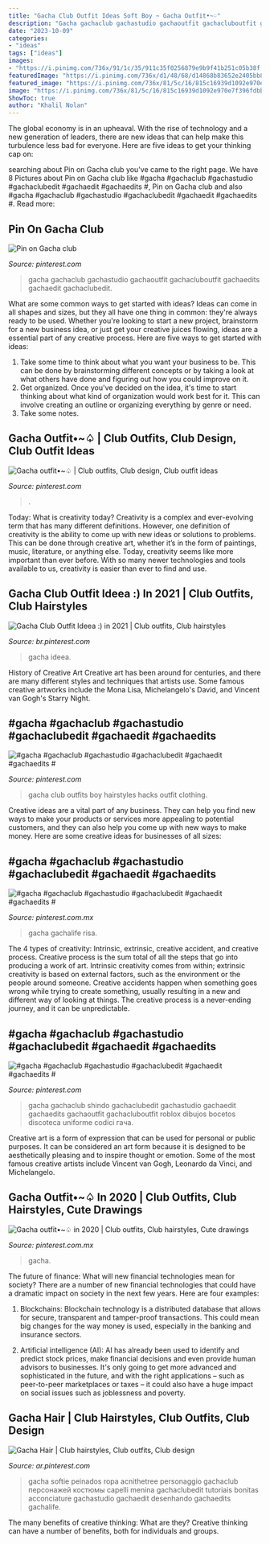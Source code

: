 ```yaml
---
title: "Gacha Club Outfit Ideas Soft Boy ~ Gacha Outfit•~♤"
description: "Gacha gachaclub gachastudio gachaoutfit gachacluboutfit gachaedits gachaedit gachaclubedit"
date: "2023-10-09"
categories:
- "ideas"
tags: ["ideas"]
images:
- "https://i.pinimg.com/736x/91/1c/35/911c35f0256879e9b9f41b251c05b38f.jpg"
featuredImage: "https://i.pinimg.com/736x/d1/48/68/d14868b83652e2405bb882f085b8acda.jpg"
featured_image: "https://i.pinimg.com/736x/81/5c/16/815c16939d1092e970e7f396fdbb6690.jpg"
image: "https://i.pinimg.com/736x/81/5c/16/815c16939d1092e970e7f396fdbb6690.jpg"
ShowToc: true
author: "Khalil Nolan"
---
```



The global economy is in an upheaval. With the rise of technology and a new generation of leaders, there are new ideas that can help make this turbulence less bad for everyone. Here are five ideas to get your thinking cap on: 

	

		
searching about Pin on Gacha club you've came to the right page. We have 8 Pictures about Pin on Gacha club like #gacha #gachaclub #gachastudio #gachaclubedit #gachaedit #gachaedits #, Pin on Gacha club and also #gacha #gachaclub #gachastudio #gachaclubedit #gachaedit #gachaedits #. Read more:
		
    
## Pin On Gacha Club

<img loading=lazy src="https://i.pinimg.com/736x/20/86/d0/2086d00ee9fb2aef872be5b07a8dc78a.jpg" onerror="this.onerror=null;this.src='https://tse3.mm.bing.net/th?id=OIP.SxrC921CgVSB9u4JHDlaCwHaHc&amp;pid=15.1';" alt="Pin on Gacha club">

_Source: pinterest.com_

>gacha gachaclub gachastudio gachaoutfit gachacluboutfit gachaedits gachaedit gachaclubedit. 

	

What are some common ways to get started with ideas?
Ideas can come in all shapes and sizes, but they all have one thing in common: they're always ready to be used. Whether you're looking to start a new project, brainstorm for a new business idea, or just get your creative juices flowing, ideas are a essential part of any creative process. Here are five ways to get started with ideas: 
1. Take some time to think about what you want your business to be. This can be done by brainstorming different concepts or by taking a look at what others have done and figuring out how you could improve on it. 
2. Get organized. Once you've decided on the idea, it's time to start thinking about what kind of organization would work best for it. This can involve creating an outline or organizing everything by genre or need. 
3. Take some notes.

    
## Gacha Outfit•~♤ | Club Outfits, Club Design, Club Outfit Ideas

<img loading=lazy src="https://i.pinimg.com/736x/03/79/09/03790991f7e727037f22329ce1d604f5.jpg" onerror="this.onerror=null;this.src='https://tse2.mm.bing.net/th?id=OIP.sUb1ylcdfMXE1mKMYSuBIwHaHP&amp;pid=15.1';" alt="Gacha outfit•~♤ | Club outfits, Club design, Club outfit ideas">

_Source: pinterest.com_

>. 

	

Today: What is creativity today?
Creativity is a complex and ever-evolving term that has many different definitions. However, one definition of creativity is the ability to come up with new ideas or solutions to problems. This can be done through creative art, whether it’s in the form of paintings, music, literature, or anything else. Today, creativity seems like more important than ever before. With so many newer technologies and tools available to us, creativity is easier than ever to find and use.

    
## Gacha Club Outfit Ideea :) In 2021 | Club Outfits, Club Hairstyles

<img loading=lazy src="https://i.pinimg.com/736x/91/1c/35/911c35f0256879e9b9f41b251c05b38f.jpg" onerror="this.onerror=null;this.src='https://tse4.mm.bing.net/th?id=OIP.Yx8tDHiJ4A5yrRQgCL92-gHaHa&amp;pid=15.1';" alt="Gacha Club Outfit Ideea :) in 2021 | Club outfits, Club hairstyles">

_Source: br.pinterest.com_

>gacha ideea. 

	

History of Creative Art
Creative art has been around for centuries, and there are many different styles and techniques that artists use. Some famous creative artworks include the Mona Lisa, Michelangelo's David, and Vincent van Gogh's Starry Night.

    
## #gacha #gachaclub #gachastudio #gachaclubedit #gachaedit #gachaedits #

<img loading=lazy src="https://i.pinimg.com/736x/3f/b8/4b/3fb84b75bce186337709917247dbc0f6.jpg" onerror="this.onerror=null;this.src='https://tse3.mm.bing.net/th?id=OIP.6jIPNPQYU3Mffjtg4yJZ9wHaHV&amp;pid=15.1';" alt="#gacha #gachaclub #gachastudio #gachaclubedit #gachaedit #gachaedits #">

_Source: pinterest.com_

>gacha club outfits boy hairstyles hacks outfit clothing. 

	

Creative ideas are a vital part of any business. They can help you find new ways to make your products or services more appealing to potential customers, and they can also help you come up with new ways to make money. Here are some creative ideas for businesses of all sizes: 

    
## #gacha #gachaclub #gachastudio #gachaclubedit #gachaedit #gachaedits #

<img loading=lazy src="https://i.pinimg.com/736x/73/c0/d2/73c0d2c7f6e608a3c5c3611391c6d674.jpg" onerror="this.onerror=null;this.src='https://tse2.mm.bing.net/th?id=OIP.mO2RyedJ7jCebASHvDE_dAHaHY&amp;pid=15.1';" alt="#gacha #gachaclub #gachastudio #gachaclubedit #gachaedit #gachaedits #">

_Source: pinterest.com.mx_

>gacha gachalife risa. 

	

The 4 types of creativity: Intrinsic, extrinsic, creative accident, and creative process.
Creative process is the sum total of all the steps that go into producing a work of art. Intrinsic creativity comes from within; extrinsic creativity is based on external factors, such as the environment or the people around someone. Creative accidents happen when something goes wrong while trying to create something, usually resulting in a new and different way of looking at things. The creative process is a never-ending journey, and it can be unpredictable.

    
## #gacha #gachaclub #gachastudio #gachaclubedit #gachaedit #gachaedits #

<img loading=lazy src="https://i.pinimg.com/736x/81/5c/16/815c16939d1092e970e7f396fdbb6690.jpg" onerror="this.onerror=null;this.src='https://tse2.mm.bing.net/th?id=OIP.H7fnmH16Sc5dpLq_rBxLtAAAAA&amp;pid=15.1';" alt="#gacha #gachaclub #gachastudio #gachaclubedit #gachaedit #gachaedits #">

_Source: pinterest.com_

>gacha gachaclub shindo gachaclubedit gachastudio gachaedit gachaedits gachaoutfit gachacluboutfit roblox dibujos bocetos discoteca uniforme codici гача. 

	

Creative art is a form of expression that can be used for personal or public purposes. It can be considered an art form because it is designed to be aesthetically pleasing and to inspire thought or emotion. Some of the most famous creative artists include Vincent van Gogh, Leonardo da Vinci, and Michelangelo.

    
## Gacha Outfit•~♤ In 2020 | Club Outfits, Club Hairstyles, Cute Drawings

<img loading=lazy src="https://i.pinimg.com/736x/d1/48/68/d14868b83652e2405bb882f085b8acda.jpg" onerror="this.onerror=null;this.src='https://tse1.mm.bing.net/th?id=OIP.AHCt-TVJMFmf_QIl101SUAHaHS&amp;pid=15.1';" alt="Gacha outfit•~♤ in 2020 | Club outfits, Club hairstyles, Cute drawings">

_Source: pinterest.com.mx_

>gacha. 

	

The future of finance: What will new financial technologies mean for society?
There are a number of new financial technologies that could have a dramatic impact on society in the next few years. Here are four examples:
1. Blockchains: Blockchain technology is a distributed database that allows for secure, transparent and tamper-proof transactions. This could mean big changes for the way money is used, especially in the banking and insurance sectors.

2. Artificial intelligence (AI): AI has already been used to identify and predict stock prices, make financial decisions and even provide human advisors to businesses. It's only going to get more advanced and sophisticated in the future, and with the right applications – such as peer-to-peer marketplaces or taxes – it could also have a huge impact on social issues such as joblessness and poverty.


    
## Gacha Hair | Club Hairstyles, Club Outfits, Club Design

<img loading=lazy src="https://i.pinimg.com/736x/ef/e5/24/efe52431566b269fb7e8b3514e92bc94.jpg" onerror="this.onerror=null;this.src='https://tse4.mm.bing.net/th?id=OIP.oqR3H9hcvCXSuHyVu_4mWAHaHa&amp;pid=15.1';" alt="Gacha Hair | Club hairstyles, Club outfits, Club design">

_Source: ar.pinterest.com_

>gacha softie peinados ropa acnithetree personaggio gachaclub персонажей костюмы capelli menina gachaclubedit tutoriais bonitas acconciature gachastudio gachaedit desenhando gachaedits gachalife. 

	

The many benefits of creative thinking: What are they?
Creative thinking can have a number of benefits, both for individuals and groups.

